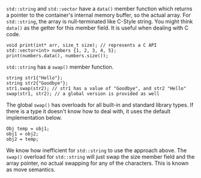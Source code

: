 
`std::string` and `std::vector` have a `data()` member function which returns a pointer to the container's internal memory buffer, so the actual array. For `std::string`, the array is null-terminated like C-Style string. You might think `data()` as the getter for this member field. It is useful when dealing with C code.
```
void print(int* arr, size_t size); // represents a C API
std::vector<int> numbers {1, 2, 3, 4, 5};
print(numbers.data(), numbers.size());
```

`std::string` has a `swap()` member function.
```
string str1{"Hello"};
string str2{"Goodbye"};
str1.swap(str2); // str1 has a value of "Goodbye", and str2 "Hello"
swap(str1, str2); // a global version is provided as well
```

The global `swap()` has overloads for all built-in and standard library types. If there is a type it doesn't know how to deal with, it uses the default implementation below.
```
Obj temp = obj1;
obj1 = obj2;
obj2 = temp;
```
We know how inefficient for `std::string` to use the approach above. The `swap()` overload for `std::string` will just swap the size member field and the array pointer, no actual swapping for any of the characters. This is known as move semantics.